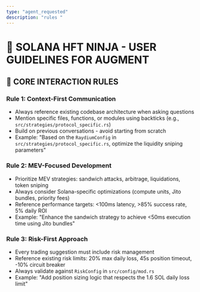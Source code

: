 ```yaml
---
type: "agent_requested"
description: "rules "
---
```

# 🥷 SOLANA HFT NINJA - USER GUIDELINES FOR AUGMENT

## 🎯 **CORE INTERACTION RULES**

### **Rule 1: Context-First Communication**
- Always reference existing codebase architecture when asking questions
- Mention specific files, functions, or modules using backticks (e.g., `src/strategies/protocol_specific.rs`)
- Build on previous conversations - avoid starting from scratch
- Example: "Based on the `RaydiumConfig` in `src/strategies/protocol_specific.rs`, optimize the liquidity sniping parameters"

### **Rule 2: MEV-Focused Development**
- Prioritize MEV strategies: sandwich attacks, arbitrage, liquidations, token sniping
- Always consider Solana-specific optimizations (compute units, Jito bundles, priority fees)
- Reference performance targets: <100ms latency, >85% success rate, 5% daily ROI
- Example: "Enhance the sandwich strategy to achieve <50ms execution time using Jito bundles"

### **Rule 3: Risk-First Approach**
- Every trading suggestion must include risk management
- Reference existing risk limits: 20% max daily loss, 45s position timeout, -10% circuit breaker
- Always validate against `RiskConfig` in `src/config/mod.rs`
- Example: "Add position sizing logic that respects the 1.6 SOL daily loss limit"